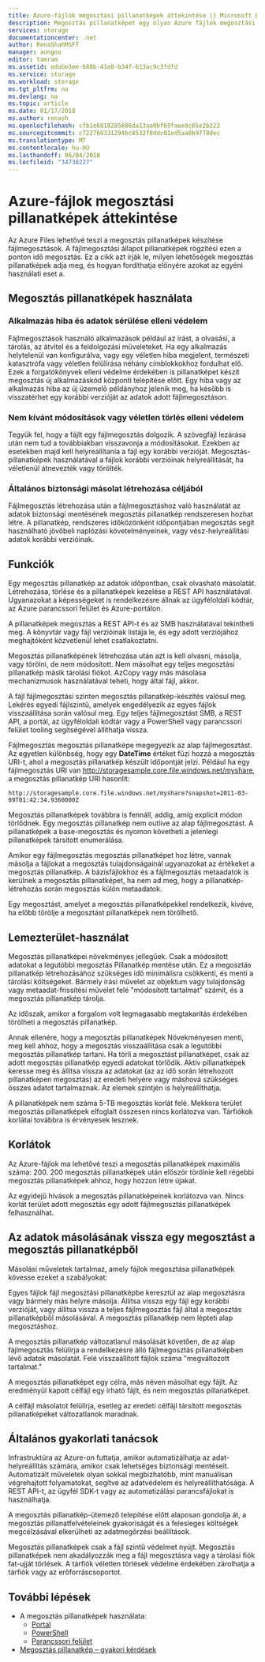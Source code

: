 ```yaml
---
title: Azure-fájlok megosztási pillanatképek áttekintése |} Microsoft Docs
description: Megosztás pillanatképet egy olyan Azure fájlok megosztási konzolán kell elvégezni egy ideje, készítsen biztonsági másolatot a megosztást is csak olvasható verziója telepítve.
services: storage
documentationcenter: .net
author: RenaShahMSFT
manager: aungoo
editor: tamram
ms.assetid: edabe3ee-688b-41e0-b34f-613ac9c3fdfd
ms.service: storage
ms.workload: storage
ms.tgt_pltfrm: na
ms.devlang: na
ms.topic: article
ms.date: 01/17/2018
ms.author: renash
ms.openlocfilehash: cfb1e6810285886da13aa0bf69faee9c65e2b222
ms.sourcegitcommit: c722760331294bc8532f8ddc01ed5aa8b9778dec
ms.translationtype: MT
ms.contentlocale: hu-HU
ms.lasthandoff: 06/04/2018
ms.locfileid: "34738227"
---
```

# <a name="overview-of-share-snapshots-for-azure-files"></a>Azure-fájlok megosztási pillanatképek áttekintése 
Az Azure Files lehetővé teszi a megosztás pillanatképek készítése fájlmegosztások. A fájlmegosztási állapot pillanatképek rögzítési ezen a ponton idő megosztás. Ez a cikk azt írják le, milyen lehetőségek megosztás pillanatképek adja meg, és hogyan fordíthatja előnyére azokat az egyéni használati eset a.

## <a name="when-to-use-share-snapshots"></a>Megosztás pillanatképek használata

### <a name="protection-against-application-error-and-data-corruption"></a>Alkalmazás hiba és adatok sérülése elleni védelem
Fájlmegosztások használó alkalmazások például az írást, a olvasási, a tárolás, az átvitel és a feldolgozási műveleteket. Ha egy alkalmazás helytelenül van konfigurálva, vagy egy véletlen hiba megjelent, természeti katasztrófa vagy véletlen felülírása néhány címblokkokhoz fordulhat elő. Ezek a forgatókönyvek elleni védelme érdekében is pillanatképet készít megosztás új alkalmazáskód központi telepítése előtt. Egy hiba vagy az alkalmazás hiba az új üzemelő példányhoz jelenik meg, ha később is visszatérhet egy korábbi verzióját az adatok adott fájlmegosztáson. 

### <a name="protection-against-accidental-deletions-or-unintended-changes"></a>Nem kívánt módosítások vagy véletlen törlés elleni védelem
Tegyük fel, hogy a fájlt egy fájlmegosztás dolgozik. A szövegfájl lezárása után nem tud a továbbiakban visszavonja a módosításokat. Ezekben az esetekben majd kell helyreállítania a fájl egy korábbi verzióját. Megosztás-pillanatképek használatával a fájlok korábbi verzióinak helyreállítását, ha véletlenül átnevezték vagy törölték.

### <a name="general-backup-purposes"></a>Általános biztonsági másolat létrehozása céljából
Fájlmegosztás létrehozása után a fájlmegosztáshoz való használatát az adatok biztonsági mentésének megosztás pillanatkép rendszeresen hozhat létre. A pillanatkép, rendszeres időközönként időpontjában megosztás segít használható jövőbeli naplózási követelményeinek, vagy vész-helyreállítási adatok korábbi verzióinak.

## <a name="capabilities"></a>Funkciók
Egy megosztás pillanatkép az adatok időpontban, csak olvasható másolatát. Létrehozása, törlése és a pillanatképek kezelése a REST API használatával. Ugyanazokat a képességeket is rendelkezésre állnak az ügyféloldali kódtár, az Azure parancssori felület és Azure-portálon. 

A pillanatképek megosztás a REST API-t és az SMB használatával tekintheti meg. A könyvtár vagy fájl verzióinak listája le, és egy adott verziójához meghajtóként közvetlenül lehet csatlakoztatni. 

Megosztás pillanatképének létrehozása után azt is kell olvasni, másolja, vagy törölni, de nem módosított. Nem másolhat egy teljes megosztási pillanatkép másik tárolási fiókot. AzCopy vagy más másolása mechanizmusok használatával teheti, hogy által fájl, akkor.

A fájl fájlmegosztási szinten megosztás pillanatkép-készítés valósul meg. Lekérés egyedi fájlszintű, amelyek engedélyezik az egyes fájlok visszaállítása során valósul meg. Egy teljes fájlmegosztást SMB, a REST API, a portál, az ügyféloldali kódtár vagy a PowerShell vagy parancssori felület tooling segítségével állíthatja vissza.

Fájlmegosztás megosztás pillanatképe megegyezik az alap fájlmegosztást. Az egyetlen különbség, hogy egy **DateTime** értéket fűzi hozzá a megosztás URI-t, ahol a megosztás pillanatkép készült időpontját jelzi. Például ha egy fájlmegosztás URI van http://storagesample.core.file.windows.net/myshare, a megosztás pillanatkép URI hasonlít:
```
http://storagesample.core.file.windows.net/myshare?snapshot=2011-03-09T01:42:34.9360000Z
```

Megosztás pillanatképek továbbra is fennáll, addig, amíg explicit módon törlődnek. Egy megosztás pillanatkép nem outlive az alap fájlmegosztást. A pillanatképek a base-megosztás és nyomon követheti a jelenlegi pillanatképek társított enumerálása. 

Amikor egy fájlmegosztás megosztás pillanatképet hoz létre, vannak másolja a fájlokat a megosztás tulajdonságainál ugyanazokat az értékeket a megosztás pillanatkép. A bázisfájlokhoz és a fájlmegosztás metaadatok is kerülnek a megosztás pillanatképet, ha nem ad meg, hogy a pillanatkép-létrehozás során megosztás külön metaadatok.

Egy megosztást, amelyet a megosztás pillanatképekkel rendelkezik, kivéve, ha előbb törölje a megosztást pillanatképek nem törölhető.

## <a name="space-usage"></a>Lemezterület-használat 
Megosztás pillanatképei növekményes jellegűek. Csak a módosított adatokat a legutóbbi megosztás Pillanatkép mentése után. Ez a megosztás pillanatkép létrehozásához szükséges idő minimálisra csökkenti, és menti a tárolási költségeket. Bármely írási művelet az objektum vagy tulajdonság vagy metaadat-frissítési művelet felé "módosított tartalmat" számít, és a megosztás pillanatkép tárolja. 

Az időszak, amikor a forgalom volt legmagasabb megtakarítás érdekében törölheti a megosztás pillanatkép.

Annak ellenére, hogy a megosztás pillanatképek Növekményesen menti, meg kell ahhoz, hogy a megosztás visszaállítása csak a legutóbbi megosztás pillanatkép tartani. Ha törli a megosztást pillanatképet, csak az adott megosztás pillanatkép egyedi adatokat törlődik. Aktív pillanatképek keresse meg és állítsa vissza az adatokat (az az idő során létrehozott pillanatképen megosztás) az eredeti helyére vagy máshová szükséges összes adatot tartalmaznak. Az elemek szintjén is helyreállíthatja.

A pillanatképek nem száma 5-TB megosztás korlát felé. Mekkora terület megosztás pillanatképek elfoglalt összesen nincs korlátozva van. Tárfiókok korlátai továbbra is érvényesek lesznek.

## <a name="limits"></a>Korlátok
Az Azure-fájlok ma lehetővé teszi a megosztás pillanatképek maximális száma: 200. 200 megosztás pillanatképek után először törölnie kell régebbi megosztás pillanatképek ahhoz, hogy hozzon létre újakat. 

Az egyidejű hívások a megosztás pillanatképeinek korlátozva van. Nincs korlát terület adott megosztás egy adott fájlmegosztás pillanatképek felhasználhat. 

## <a name="copying-data-back-to-a-share-from-share-snapshot"></a>Az adatok másolásának vissza egy megosztást a megosztás pillanatképből
Másolási műveletek tartalmaz, amely fájlok megosztása pillanatképek kövesse ezeket a szabályokat:

Egyes fájlok fájl megosztási pillanatképbe keresztül az alap megosztásra vagy bármely más helyre másolja. Állítsa vissza egy fájl egy korábbi verzióját, vagy állítsa vissza a teljes fájlmegosztás fájl által a megosztás pillanatképből másolásával. A megosztás pillanatkép nem lépteti alap megosztáshoz. 

A megosztás pillanatkép változatlanul másolását követően, de az alap fájlmegosztás felülírja a rendelkezésre álló fájlmegosztás pillanatképben lévő adatok másolatát. Felé visszaállított fájlok száma "megváltozott tartalmat."

A megosztás pillanatképet egy célra, más néven másolhat egy fájlt. Az eredményül kapott célfájl egy írható fájlt, és nem megosztás pillanatképet.

A célfájl másolatot felülírja, esetleg az eredeti célfájl társított megosztás pillanatképeket változatlanok maradnak.

## <a name="general-best-practices"></a>Általános gyakorlati tanácsok 
Infrastruktúra az Azure-on futtatja, amikor automatizálhatja az adat-helyreállítás számára, amikor csak lehetséges biztonsági mentéseit. Automatizált műveletek olyan sokkal megbízhatóbb, mint manuálisan végrehajtott folyamatokat, segítve az adatvédelem és helyreállíthatósága. A REST API-t, az ügyfél SDK-t vagy az automatizálási parancsfájlokat is használhatja.

A megosztás pillanatkép-ütemező telepítése előtt alaposan gondolja át, a megosztás pillanatfelvételeinek gyakoriságát és a felesleges költségek megcélzásával elkerülheti az adatmegőrzési beállítások.

Megosztás pillanatképek csak a fájl szintű védelmet nyújt. Megosztás pillanatképek nem akadályozzák meg a fájl megosztásra vagy a tárolási fiók fat-ujját törlések. A tárfiók véletlen törlések védelme érdekében zárolhatja a tárfiók vagy az erőforráscsoportot.

## <a name="next-steps"></a>További lépések
- A megosztás pillanatképek használata:
    - [Portal](storage-how-to-use-files-portal.md#create-and-modify-share-snapshots)
    - [PowerShell](storage-how-to-use-files-powershell.md#create-and-modify-share-snapshots)
    - [Parancssori felület](storage-how-to-use-files-cli.md#create-and-modify-share-snapshots)
- [Megosztás pillanatkép – gyakori kérdések](storage-files-faq.md#share-snapshots)